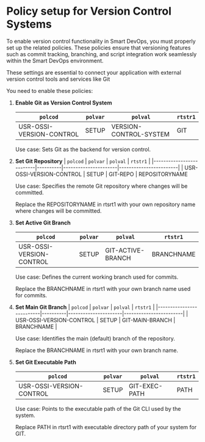 # Policy setup for Version Control Systems
   To enable version control functionality in Smart DevOps, you must properly set up the related policies.
    These policies ensure that versioning features such as commit tracking, branching, and script integration work seamlessly within the Smart DevOps environment.

These settings are essential to connect your application with external version control tools and services like Git

You need to enable these policies:

1. **Enable Git as Version Control System**

    | `polcod`                 | `polvar` | `polval`             | `rtstr1`              |
    |--------------------------|----------|----------------------|------------------------|
    | USR-OSSI-VERSION-CONTROL             | SETUP    | VERSION-CONTROL-SYSTEM   | GIT    |

      Use case: Sets Git as the backend for version control.

2. **Set Git Repository**
    | `polcod`                 | `polvar` | `polval`             | `rtstr1`              |
    |--------------------------|----------|----------------------|------------------------|
    | USR-OSSI-VERSION-CONTROL             | SETUP    | GIT-REPO   |  REPOSITORYNAME  

    Use case: Specifies the remote Git repository where changes will be committed.

    Replace the REPOSITORYNAME in rtsrt1 with your own repository name where changes will be committed.

3. **Set Active Git Branch**	

    | `polcod`                 | `polvar` | `polval`             | `rtstr1`              |
    |--------------------------|----------|----------------------|------------------------|
    | USR-OSSI-VERSION-CONTROL             | SETUP    | GIT-ACTIVE-BRANCH   | BRANCHNAME    |

    Use case: Defines the current working branch used for commits.

    Replace the BRANCHNAME in rtsrt1 with your own branch name used for commits.

4. **Set Main Git Branch**
    | `polcod`                 | `polvar` | `polval`             | `rtstr1`              |
    |--------------------------|----------|----------------------|------------------------|
    | USR-OSSI-VERSION-CONTROL             | SETUP    | GIT-MAIN-BRANCH   | BRANCHNAME    |

    Use case: Identifies the main (default) branch of the repository.

    Replace the BRANCHNAME in rtsrt1 with your own branch name.

5. **Set Git Executable Path**

    | `polcod`                 | `polvar` | `polval`             | `rtstr1`              |
    |--------------------------|----------|----------------------|------------------------|
    | USR-OSSI-VERSION-CONTROL             | SETUP    | GIT-EXEC-PATH   | PATH    |

    Use case: Points to the executable path of the Git CLI used by the system.
    
    Replace PATH in rtsrt1 with executable directory path of your system for GIT.

